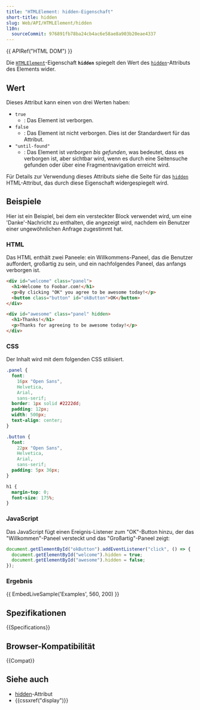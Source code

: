 ```yaml
---
title: "HTMLElement: hidden-Eigenschaft"
short-title: hidden
slug: Web/API/HTMLElement/hidden
l10n:
  sourceCommit: 976891fb78ba24cb4ac6e58ae8a903b20eae4337
---
```


{{ APIRef("HTML DOM") }}

Die [`HTMLElement`](/de/docs/Web/API/HTMLElement)-Eigenschaft **`hidden`** spiegelt den Wert des [`hidden`](/de/docs/Web/HTML/Reference/Global_attributes/hidden)-Attributs des Elements wider.

## Wert

Dieses Attribut kann einen von drei Werten haben:

- `true`
  - : Das Element ist verborgen.
- `false`
  - : Das Element ist nicht verborgen. Dies ist der Standardwert für das Attribut.
- `"until-found"`
  - : Das Element ist _verborgen bis gefunden_, was bedeutet, dass es verborgen ist, aber sichtbar wird, wenn es durch eine Seitensuche gefunden oder über eine Fragmentnavigation erreicht wird.

Für Details zur Verwendung dieses Attributs siehe die Seite für das [`hidden`](/de/docs/Web/HTML/Reference/Global_attributes/hidden) HTML-Attribut, das durch diese Eigenschaft widergespiegelt wird.

## Beispiele

Hier ist ein Beispiel, bei dem ein versteckter Block verwendet wird, um eine 'Danke'-Nachricht zu enthalten, die angezeigt wird, nachdem ein Benutzer einer ungewöhnlichen Anfrage zugestimmt hat.

### HTML

Das HTML enthält zwei Paneele: ein Willkommens-Paneel, das die Benutzer auffordert, großartig zu sein, und ein nachfolgendes Paneel, das anfangs verborgen ist.

```html
<div id="welcome" class="panel">
  <h1>Welcome to Foobar.com!</h1>
  <p>By clicking "OK" you agree to be awesome today!</p>
  <button class="button" id="okButton">OK</button>
</div>

<div id="awesome" class="panel" hidden>
  <h1>Thanks!</h1>
  <p>Thanks for agreeing to be awesome today!</p>
</div>
```

### CSS

Der Inhalt wird mit dem folgenden CSS stilisiert.

```css
.panel {
  font:
    16px "Open Sans",
    Helvetica,
    Arial,
    sans-serif;
  border: 1px solid #2222dd;
  padding: 12px;
  width: 500px;
  text-align: center;
}

.button {
  font:
    22px "Open Sans",
    Helvetica,
    Arial,
    sans-serif;
  padding: 5px 36px;
}

h1 {
  margin-top: 0;
  font-size: 175%;
}
```

### JavaScript

Das JavaScript fügt einen Ereignis-Listener zum "OK"-Button hinzu, der das "Willkommen"-Paneel versteckt und das "Großartig"-Paneel zeigt:

```js
document.getElementById("okButton").addEventListener("click", () => {
  document.getElementById("welcome").hidden = true;
  document.getElementById("awesome").hidden = false;
});
```

### Ergebnis

{{ EmbedLiveSample('Examples', 560, 200) }}

## Spezifikationen

{{Specifications}}

## Browser-Kompatibilität

{{Compat}}

## Siehe auch

- [hidden](/de/docs/Web/HTML/Reference/Global_attributes/hidden)-Attribut
- {{cssxref("display")}}
